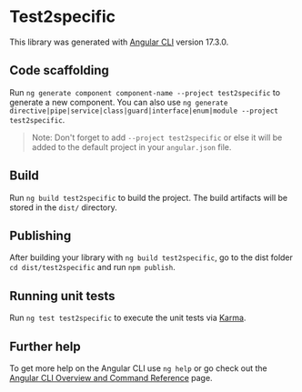 # Test2specific

This library was generated with [Angular CLI](https://github.com/angular/angular-cli) version 17.3.0.

## Code scaffolding

Run `ng generate component component-name --project test2specific` to generate a new component. You can also use `ng generate directive|pipe|service|class|guard|interface|enum|module --project test2specific`.
> Note: Don't forget to add `--project test2specific` or else it will be added to the default project in your `angular.json` file. 

## Build

Run `ng build test2specific` to build the project. The build artifacts will be stored in the `dist/` directory.

## Publishing

After building your library with `ng build test2specific`, go to the dist folder `cd dist/test2specific` and run `npm publish`.

## Running unit tests

Run `ng test test2specific` to execute the unit tests via [Karma](https://karma-runner.github.io).

## Further help

To get more help on the Angular CLI use `ng help` or go check out the [Angular CLI Overview and Command Reference](https://angular.io/cli) page.
